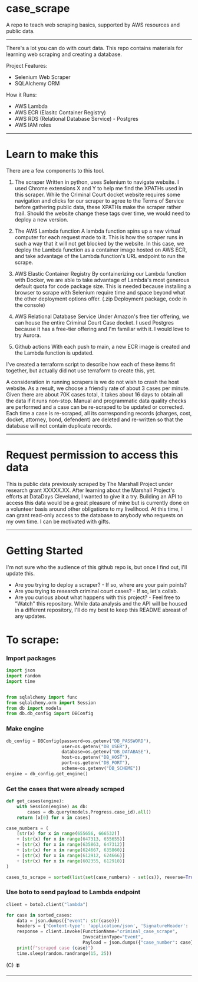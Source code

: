 # case_scrape
A repo to teach web scraping basics, supported by AWS resources and public data.

***

There's a lot you can do with court data. This repo contains materials for learning web scraping and creating a database.

Project Features:
- Selenium Web Scraper
- SQLAlchemy ORM

How it Runs:
- AWS Lambda
- AWS ECR (Elasitc Container Registry)
- AWS RDS (Relational Database Service) - Postgres
- AWS IAM roles

***

# Learn to make this
There are a few components to this tool.
1. The scraper
    Written in python, uses Selenium to navigate website. I used Chrome extensions X and Y to help me find the XPATHs used in this scraper. While the Criminal Court docket website requires some navigation and clicks for our scraper to agree to the Terms of Service before gathering public data, these XPATHs make the scraper rather frail. Should the website change these tags over time, we would need to deploy a new version.
    
2. The AWS Lambda function
    A lambda function spins up a new virtual computer for each request made to it. This is how the scraper runs in such a way that it will not get blocked by the website. In this case, we deploy the Lambda function as a container image hosted on AWS ECR, and take advantage of the Lambda function's URL endpoint to run the scrape. 

3. AWS Elastic Container Registry
    By containerizing our Lambda function with Docker, we are able to take advantage of Lambda's most generous default quota for code package size. This is needed because installing a browser to scrape with Selenium require time and space beyond what the other deployment options offer. (.zip Deployment package, code in the console)

4. AWS Relational Database Service
    Under Amazon's free tier offering, we can house the entire Criminal Court Case docket. I used Postgres because it has a free-tier offering and I'm familiar with it. I would love to try Aurora.

3. Github actions
    With each push to main, a new ECR image is created and the Lambda function is updated.

I've created a terraform script to describe how each of these items fit together, but actually did not use terraform to create this, yet. 

A consideration in running scrapers is we do not wish to crash the host website. As a result, we choose a friendly rate of about 3 cases per minute. Given there are about 70K cases total, it takes about 16 days to obtain all the data if it runs non-stop. Manual and programmatic data quality checks are performed and a case can be re-scraped to be updated or corrected. Each time a case is re-scraped, all its corresponding records (charges, cost, docket, attorney, bond, defendent) are deleted and re-written so that the database will not contain duplicate records.

***

# Request permission to access this data

This is public data previously scraped by The Marshall Project under research grant XXXXX.XX. After learning about the Marshall Project's efforts at DataDays Cleveland, I wanted to give it a try.
Building an API to access this data would be a great pleasure of mine but is currently done on a volunteer basis around other obligations to my livelihood. 
At this time, I can grant read-only access to the database to anybody who requests on my own time. I can be motivated with gifts.

***

# Getting Started

I'm not sure who the audience of this github repo is, but once I find out, I'll update this. 
- Are you trying to deploy a scraper? - If so, where are your pain points?
- Are you trying to research criminal court cases? - If so, let's collab.
- Are you curious about what happens with this project? - Feel free to "Watch" this repository. While data analysis and the API will be housed in a different repository, I'll do my best to keep this README abreast of any updates.


# To scrape:

### Import packages
```python
import json
import random
import time


from sqlalchemy import func
from sqlalchemy.orm import Session
from db import models
from db.db_config import DBConfig
```

### Make engine
```python
db_config = DBConfig(password=os.getenv("DB_PASSWORD"),
                     user=os.getenv("DB_USER"),
                     database=os.getenv("DB_DATABASE"),
                     host=os.getenv("DB_HOST"),
                     port=os.getenv("DB_PORT"),
                     scheme=os.getenv("DB_SCHEME"))
engine = db_config.get_engine()
```

### Get the cases that were already scraped
```python
def get_cases(engine):
    with Session(engine) as db:
        cases = db.query(models.Progress.case_id).all()
    return [x[0] for x in cases]

case_numbers = (
    [str(x) for x in range(655656, 666532)]
    + [str(x) for x in range(647313, 655655)]
    + [str(x) for x in range(635863, 647312)]
    + [str(x) for x in range(624667, 635860)]
    + [str(x) for x in range(612912, 624666)]
    + [str(x) for x in range(602355, 612910)]
)

cases_to_scrape = sorted(list(set(case_numbers) - set(cs)), reverse=True)
```

### Use boto to send payload to Lambda endpoint
```python
client = boto3.client("lambda")

for case in sorted_cases:
    data = json.dumps({"event": str(case)})
    headers = {'Content-type': 'application/json', 'SignatureHeader': 'XYZ'}
    response = client.invoke(FunctionName="criminal_case_scrape",
                             InvocationType="Event",
                             Payload = json.dumps({"case_number": case}))
    print(f"scraped case {case}")
    time.sleep(random.randrange(15, 25))
```


(C) :fly: 

***

